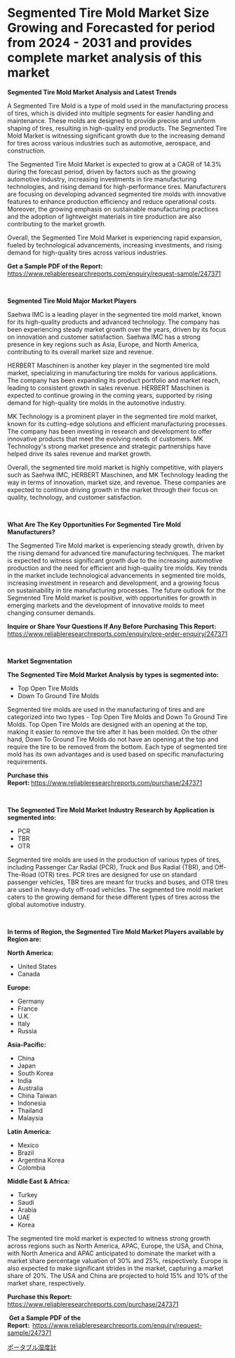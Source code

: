 <p><h1>Segmented Tire Mold Market Size Growing and Forecasted for period from 2024 - 2031 and provides complete market analysis of this market</h1></p><p><strong>Segmented Tire Mold Market Analysis and Latest Trends</strong></p>
<p><p>A Segmented Tire Mold is a type of mold used in the manufacturing process of tires, which is divided into multiple segments for easier handling and maintenance. These molds are designed to provide precise and uniform shaping of tires, resulting in high-quality end products. The Segmented Tire Mold Market is witnessing significant growth due to the increasing demand for tires across various industries such as automotive, aerospace, and construction.</p><p>The Segmented Tire Mold Market is expected to grow at a CAGR of 14.3% during the forecast period, driven by factors such as the growing automotive industry, increasing investments in tire manufacturing technologies, and rising demand for high-performance tires. Manufacturers are focusing on developing advanced segmented tire molds with innovative features to enhance production efficiency and reduce operational costs. Moreover, the growing emphasis on sustainable manufacturing practices and the adoption of lightweight materials in tire production are also contributing to the market growth.</p><p>Overall, the Segmented Tire Mold Market is experiencing rapid expansion, fueled by technological advancements, increasing investments, and rising demand for high-quality tires across various industries.</p></p>
<p><strong>Get a Sample PDF of the Report:&nbsp;</strong> <a href="https://www.reliableresearchreports.com/enquiry/request-sample/247371">https://www.reliableresearchreports.com/enquiry/request-sample/247371</a></p>
<p>&nbsp;</p>
<p><strong>Segmented Tire Mold Major Market Players</strong></p>
<p><p>Saehwa IMC is a leading player in the segmented tire mold market, known for its high-quality products and advanced technology. The company has been experiencing steady market growth over the years, driven by its focus on innovation and customer satisfaction. Saehwa IMC has a strong presence in key regions such as Asia, Europe, and North America, contributing to its overall market size and revenue.</p><p>HERBERT Maschinen is another key player in the segmented tire mold market, specializing in manufacturing tire molds for various applications. The company has been expanding its product portfolio and market reach, leading to consistent growth in sales revenue. HERBERT Maschinen is expected to continue growing in the coming years, supported by rising demand for high-quality tire molds in the automotive industry.</p><p>MK Technology is a prominent player in the segmented tire mold market, known for its cutting-edge solutions and efficient manufacturing processes. The company has been investing in research and development to offer innovative products that meet the evolving needs of customers. MK Technology's strong market presence and strategic partnerships have helped drive its sales revenue and market growth.</p><p>Overall, the segmented tire mold market is highly competitive, with players such as Saehwa IMC, HERBERT Maschinen, and MK Technology leading the way in terms of innovation, market size, and revenue. These companies are expected to continue driving growth in the market through their focus on quality, technology, and customer satisfaction.</p></p>
<p>&nbsp;</p>
<p><strong>What Are The Key Opportunities For Segmented Tire Mold Manufacturers?</strong></p>
<p><p>The Segmented Tire Mold market is experiencing steady growth, driven by the rising demand for advanced tire manufacturing techniques. The market is expected to witness significant growth due to the increasing automotive production and the need for efficient and high-quality tire molds. Key trends in the market include technological advancements in segmented tire molds, increasing investment in research and development, and a growing focus on sustainability in tire manufacturing processes. The future outlook for the Segmented Tire Mold market is positive, with opportunities for growth in emerging markets and the development of innovative molds to meet changing consumer demands.</p></p>
<p><strong>Inquire or Share Your Questions If Any Before Purchasing This Report:</strong> <a href="https://www.reliableresearchreports.com/enquiry/pre-order-enquiry/247371">https://www.reliableresearchreports.com/enquiry/pre-order-enquiry/247371</a></p>
<p>&nbsp;</p>
<p><strong>Market Segmentation</strong></p>
<p><strong>The Segmented Tire Mold Market Analysis by types is segmented into:</strong></p>
<p><ul><li>Top Open Tire Molds</li><li>Down To Ground Tire Molds</li></ul></p>
<p><p>Segmented tire molds are used in the manufacturing of tires and are categorized into two types - Top Open Tire Molds and Down To Ground Tire Molds. Top Open Tire Molds are designed with an opening at the top, making it easier to remove the tire after it has been molded. On the other hand, Down To Ground Tire Molds do not have an opening at the top and require the tire to be removed from the bottom. Each type of segmented tire mold has its own advantages and is used based on specific manufacturing requirements.</p></p>
<p><strong>Purchase this Report:&nbsp;</strong><a href="https://www.reliableresearchreports.com/purchase/247371">https://www.reliableresearchreports.com/purchase/247371</a></p>
<p>&nbsp;</p>
<p><strong>The Segmented Tire Mold Market Industry Research by Application is segmented into:</strong></p>
<p><ul><li>PCR</li><li>TBR</li><li>OTR</li></ul></p>
<p><p>Segmented tire molds are used in the production of various types of tires, including Passenger Car Radial (PCR), Truck and Bus Radial (TBR), and Off-The-Road (OTR) tires. PCR tires are designed for use on standard passenger vehicles, TBR tires are meant for trucks and buses, and OTR tires are used in heavy-duty off-road vehicles. The segmented tire mold market caters to the growing demand for these different types of tires across the global automotive industry.</p></p>
<p>&nbsp;</p>
<p><strong>In terms of Region, the Segmented Tire Mold Market Players available by Region are:</strong></p>
<p>
    <p> <strong> North America: </strong>
        <ul>
            <li>United States</li>
            <li>Canada</li>
        </ul>
        </p> 
    <p> <strong> Europe: </strong>
        <ul>
            <li>Germany</li>
            <li>France</li>
            <li>U.K.</li>
            <li>Italy</li>
            <li>Russia</li>
        </ul>
        </p> 
    <p> <strong> Asia-Pacific: </strong>
        <ul>
            <li>China</li>
            <li>Japan</li>
            <li>South Korea</li>
            <li>India</li>
            <li>Australia</li>
            <li>China Taiwan</li>
            <li>Indonesia</li>
            <li>Thailand</li>
            <li>Malaysia</li>
        </ul>
        </p> 
    <p> <strong> Latin America: </strong>
        <ul>
            <li>Mexico</li>
            <li>Brazil</li>
            <li>Argentina Korea</li>
            <li>Colombia</li>
        </ul>
        </p> 
    <p> <strong> Middle East & Africa: </strong>
        <ul>
            <li>Turkey</li>
            <li>Saudi</li>
            <li>Arabia</li>
            <li>UAE</li>
            <li>Korea</li>
        </ul>
    </p>
    </p>
<p><p>The segmented tire mold market is expected to witness strong growth across regions such as North America, APAC, Europe, the USA, and China, with North America and APAC anticipated to dominate the market with a market share percentage valuation of 30% and 25%, respectively. Europe is also expected to make significant strides in the market, capturing a market share of 20%. The USA and China are projected to hold 15% and 10% of the market share, respectively.</p></p>
<p><strong>Purchase this Report: </strong><a href="https://www.reliableresearchreports.com/purchase/247371">https://www.reliableresearchreports.com/purchase/247371</a></p>
<p>&nbsp;<strong>Get a Sample PDF of the Report:&nbsp;&nbsp;</strong><a href="https://www.reliableresearchreports.com/enquiry/request-sample/247371">https://www.reliableresearchreports.com/enquiry/request-sample/247371</a></p>
<p><strong></strong></p>
<p><p><a href="https://github.com/mreklxf44233/Market-Research-Report-List-1/blob/main/8487631194366.md">ポータブル湿度計</a></p></p>
